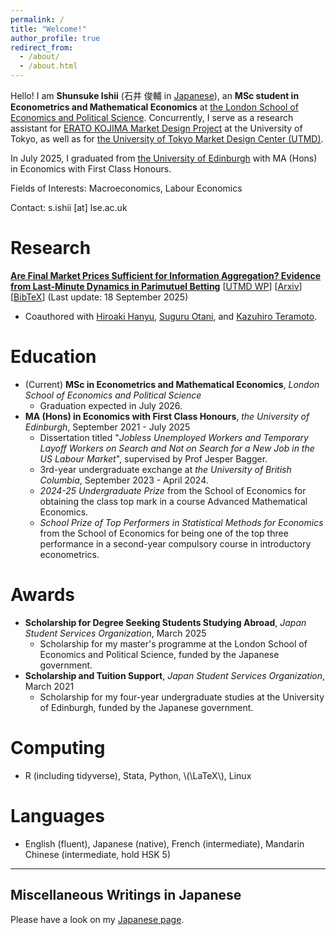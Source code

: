 ```yaml
---
permalink: /
title: "Welcome!"
author_profile: true
redirect_from: 
  - /about/
  - /about.html
---
```


Hello! I am **Shunsuke Ishii** (石井 俊輔 in [Japanese](/japanese)), an **MSc student in Econometrics and Mathematical Economics** at <a href="https://www.lse.ac.uk" target="_blank" rel="noopener noreferrer">the London School of Economics and Political Science</a>.
Concurrently, I serve as a research assistant for <a href="https://www.jst.go.jp/erato/kojima/en/" target="_blank" rel="noopener noreferrer">ERATO KOJIMA Market Design Project</a> at the University of Tokyo, as well as for <a href="https://www.mdc.e.u-tokyo.ac.jp/en/" target="_blank" rel="noopener noreferrer">the University of Tokyo Market Design Center (UTMD)</a>.

In July 2025, I graduated from <a href="https://www.ed.ac.uk/" target="_blank" rel="noopener noreferrer">the University of Edinburgh</a> with MA (Hons) in Economics with First Class Honours.

Fields of Interests: Macroeconomics, Labour Economics

Contact: s.ishii [at] lse.ac.uk

Research
=====
**[Are Final Market Prices Sufficient for Information Aggregation? Evidence from Last-Minute Dynamics in Parimutuel Betting](files/hanyu2025final.pdf)** [<a href="https://www.mdc.e.u-tokyo.ac.jp/wp/wp-content/uploads/2025/09/UTMD-093.pdf" target="_blank" rel="noopener noreferrer">UTMD WP</a>] [<a href="https://doi.org/10.48550/arXiv.2509.14645" target="_blank" rel="noopener noreferrer">Arxiv</a>] [[BibTeX](files/hanyu2025final.bib)] (Last update: 18 September 2025)
- Coauthored with <a href="https://hiroakiyusheng.github.io/" target="_blank" rel="noopener noreferrer">Hiroaki Hanyu</a>, <a href="https://sites.google.com/site/suguruotaniecon" target="_blank" rel="noopener noreferrer">Suguru Otani</a>, and <a href="https://sites.google.com/view/kazuhiroteramoto/home" target="_blank" rel="noopener noreferrer">Kazuhiro Teramoto</a>.

Education
=====
- (Current) **MSc in Econometrics and Mathematical Economics**, *London School of Economics and Political Science*
  - Graduation expected in July 2026.
- **MA (Hons) in Economics with First Class Honours**, *the University of Edinburgh*, September 2021 - July 2025
  - Dissertation titled "*Jobless Unemployed Workers and Temporary Layoff Workers on Search and Not on Search for a New Job in the US Labour Market*", supervised by Prof Jesper Bagger.
  - 3rd-year undergraduate exchange at *the University of British Columbia*, September 2023 - April 2024.
  - *2024-25 Undergraduate Prize* from the School of Economics for obtaining the class top mark in a course Advanced Mathematical Economics.
  - *School Prize of Top Performers in Statistical Methods for Economics* from the School of Economics for being one of the top three performance in a second-year compulsory course in introductory econometrics.

Awards
=====
- **Scholarship for Degree Seeking Students Studying Abroad**, *Japan Student Services Organization*, March 2025
  - Scholarship for my master's programme at the London School of Economics and Political Science, funded by the Japanese government.
- **Scholarship and Tuition Support**, *Japan Student Services Organization*, March 2021
  - Scholarship for my four-year undergraduate studies at the University of Edinburgh, funded by the Japanese government.

Computing
=====
- R (including tidyverse), Stata, Python, \\(\LaTeX\\), Linux

Languages
=====
- English (fluent), Japanese (native), French (intermediate), Mandarin Chinese (intermediate, hold HSK 5)

---

Miscellaneous Writings in Japanese
-----
Please have a look on my [Japanese page](/japanese).